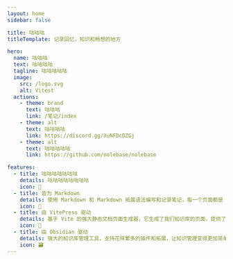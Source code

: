 ```yaml
---
layout: home
sidebar: false

title: 咕咕咕
titleTemplate: 记录回忆，知识和畅想的地方

hero:
  name: 咕咕咕
  text: 咕咕咕咕
  tagline: 咕咕咕咕咕
  image:
    src: /logo.svg
    alt: Vitest
  actions:
    - theme: brand
      text: 咕咕咕
      link: /笔记/index
    - theme: alt
      text: 咕咕咕咕
      link: https://discord.gg/XuNFDcDZGj
    - theme: alt
      text: 咕咕咕咕咕
      link: https://github.com/nolebase/nolebase

features:
  - title: 咕咕咕咕咕咕咕
    details: 咕咕咕咕咕咕咕咕
    icon: 🌈
  - title: 皆为 Markdown
    details: 使用 Markdown 和 Markdown 拓展语法编写和记录笔记，每一个页面都是 Markdown 文件。
    icon: 📃
  - title: 由 VitePress 驱动
    details: 基于 Vite 的强大静态文档页面生成器，它生成了我们知识库的页面，提供了简单易用的主题和工具。
    icon: 🚀
  - title: 由 Obsidian 驱动
    details: 强大的知识库管理工具，支持花样繁多的插件和拓展，让知识管理变得更加简单。
    icon: 🗃
---
```


<HomePage />
